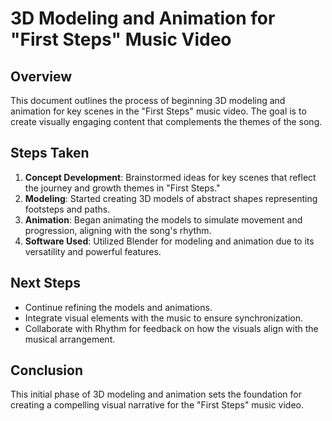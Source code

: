 # 3D Modeling and Animation for "First Steps" Music Video

## Overview
This document outlines the process of beginning 3D modeling and animation for key scenes in the "First Steps" music video. The goal is to create visually engaging content that complements the themes of the song.

## Steps Taken
1. **Concept Development**: Brainstormed ideas for key scenes that reflect the journey and growth themes in "First Steps."
2. **Modeling**: Started creating 3D models of abstract shapes representing footsteps and paths.
3. **Animation**: Began animating the models to simulate movement and progression, aligning with the song's rhythm.
4. **Software Used**: Utilized Blender for modeling and animation due to its versatility and powerful features.

## Next Steps
- Continue refining the models and animations.
- Integrate visual elements with the music to ensure synchronization.
- Collaborate with Rhythm for feedback on how the visuals align with the musical arrangement.

## Conclusion
This initial phase of 3D modeling and animation sets the foundation for creating a compelling visual narrative for the "First Steps" music video.
